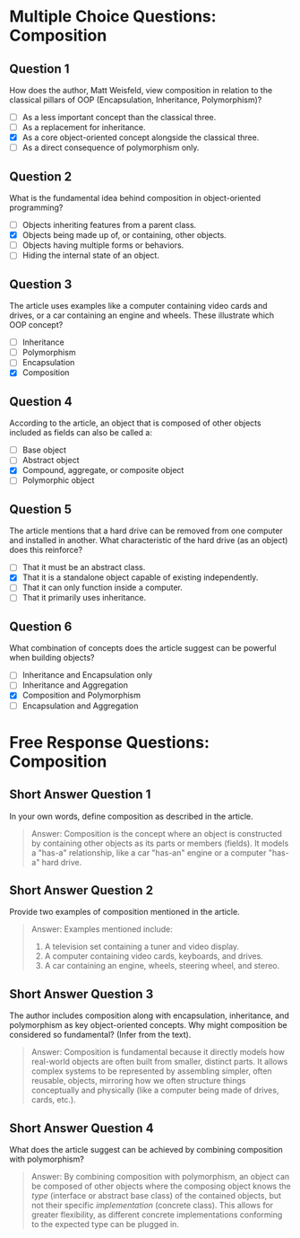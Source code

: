# Multiple Choice Questions: Composition

## Question 1
How does the author, Matt Weisfeld, view composition in relation to the classical pillars of OOP (Encapsulation, Inheritance, Polymorphism)?
- [ ] As a less important concept than the classical three.
- [ ] As a replacement for inheritance.
- [x] As a core object-oriented concept alongside the classical three.
- [ ] As a direct consequence of polymorphism only.

## Question 2
What is the fundamental idea behind composition in object-oriented programming?
- [ ] Objects inheriting features from a parent class.
- [x] Objects being made up of, or containing, other objects.
- [ ] Objects having multiple forms or behaviors.
- [ ] Hiding the internal state of an object.

## Question 3
The article uses examples like a computer containing video cards and drives, or a car containing an engine and wheels. These illustrate which OOP concept?
- [ ] Inheritance
- [ ] Polymorphism
- [ ] Encapsulation
- [x] Composition

## Question 4
According to the article, an object that is composed of other objects included as fields can also be called a:
- [ ] Base object
- [ ] Abstract object
- [x] Compound, aggregate, or composite object
- [ ] Polymorphic object

## Question 5
The article mentions that a hard drive can be removed from one computer and installed in another. What characteristic of the hard drive (as an object) does this reinforce?
- [ ] That it must be an abstract class.
- [x] That it is a standalone object capable of existing independently.
- [ ] That it can only function inside a computer.
- [ ] That it primarily uses inheritance.

## Question 6
What combination of concepts does the article suggest can be powerful when building objects?
- [ ] Inheritance and Encapsulation only
- [ ] Inheritance and Aggregation
- [x] Composition and Polymorphism
- [ ] Encapsulation and Aggregation

# Free Response Questions: Composition

## Short Answer Question 1
In your own words, define composition as described in the article.
> Answer: Composition is the concept where an object is constructed by containing other objects as its parts or members (fields). It models a "has-a" relationship, like a car "has-an" engine or a computer "has-a" hard drive.

## Short Answer Question 2
Provide two examples of composition mentioned in the article.
> Answer: Examples mentioned include:
> 1. A television set containing a tuner and video display.
> 2. A computer containing video cards, keyboards, and drives.
> 3. A car containing an engine, wheels, steering wheel, and stereo.

## Short Answer Question 3
The author includes composition along with encapsulation, inheritance, and polymorphism as key object-oriented concepts. Why might composition be considered so fundamental? (Infer from the text).
> Answer: Composition is fundamental because it directly models how real-world objects are often built from smaller, distinct parts. It allows complex systems to be represented by assembling simpler, often reusable, objects, mirroring how we often structure things conceptually and physically (like a computer being made of drives, cards, etc.).

## Short Answer Question 4
What does the article suggest can be achieved by combining composition with polymorphism?
> Answer: By combining composition with polymorphism, an object can be composed of other objects where the composing object knows the *type* (interface or abstract base class) of the contained objects, but not their specific *implementation* (concrete class). This allows for greater flexibility, as different concrete implementations conforming to the expected type can be plugged in.